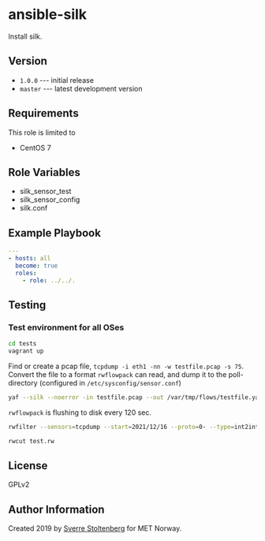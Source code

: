 ansible-silk
============

Install silk.

Version
-------

* `1.0.0` --- initial release
* `master` --- latest development version

Requirements
------------

This role is limited to

* CentOS 7

Role Variables
--------------

* silk_sensor_test
* silk_sensor_config
* silk.conf

Example Playbook
----------------

```yaml
---
- hosts: all
  become: true
  roles:
    - role: ../../.
```

Testing
-------

### Test environment for all OSes

```bash
cd tests
vagrant up
```

Find or create a pcap file, `tcpdump -i eth1 -nn -w testfile.pcap -s 75`.
Convert the file to a format `rwflowpack` can read, and dump it to the
poll-directory (configured in `/etc/sysconfig/sensor.conf`)

```bash
yaf --silk --noerror -in testfile.pcap --out /var/tmp/flows/testfile.yaf
```

`rwflowpack` is flushing to disk every 120 sec.

```bash
rwfilter --sensors=tcpdump --start=2021/12/16 --proto=0- --type=int2int --pass=test.rw

rwcut test.rw
```

License
-------

GPLv2

Author Information
------------------

Created 2019 by [Sverre Stoltenberg](mailto:sverrest@met.no) for MET Norway.
